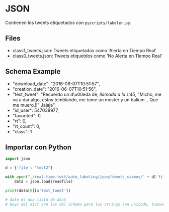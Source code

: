# JSON
Contienen los tweets etiquetados con ```pyscripts/labeler.py```.

## Files
* class1_tweets.json: Tweets etiquetados como 'Alerta en Tiempo Real'
* class0_tweets.json: Tweets etiquetdos como 'No Alerta en Tiempo Real'

## Schema Example
* 	"download_date": "2016-06-07T10:51:57",
*   "creation_date": "2016-06-07T10:51:56",
*   "text_tweet": "Recuerdo un d\u00eda de, *llamada a la 1:45*, \"Micho, me va a dar algo, estoy temblando, me tome un moster y un balium... Que me muero.!!\" Jajaja",
*   "id_user": 547038977,
*   "favorited": 0,
*   "rt": 0,
*   "rt_count": 0,
*   "class": 1

## Importar con Python
```python
import json

d = {'file': "test2"}

with open("./real-time-twit/auto_labeling/json/tweets_sismos/" + d['file'] + ".json", "r") as readfile:
    data = json.load(readfile)

print(data[0][u'text_tweet'])

# data es una lista de dict
# keys del dict son los del schema pero los strings son unicode, tienen una u antes de las '': u'download_date', u'rt', etc.


```

